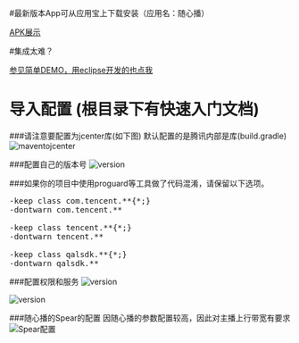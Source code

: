 
#最新版本App可从应用宝上下载安装（应用名：随心播）

[APK展示](http://android.myapp.com/myapp/detail.htm?apkName=com.tencent.qcloud.suixinbo)   

#集成太难？

[参见简单DEMO，用eclipse开发的也点我](https://github.com/zhaoyang21cn/ILiveSDK_Android_Demos)  
            

# 导入配置 (根目录下有快速入门文档)
###请注意要配置为jcenter库(如下图) 默认配置的是腾讯内部是库(build.gradle)
![maventojcenter](https://zhaoyang21cn.github.io/ilivesdk_help/readme_img/sxb_gradle.png)



###配置自己的版本号
![version](http://raw.github.com/zhaoyang21cn/Android_Suixinbo/master/raw/settings2.png)




###如果你的项目中使用proguard等工具做了代码混淆，请保留以下选项。
<pre>
-keep class com.tencent.**{*;}
-dontwarn com.tencent.**

-keep class tencent.**{*;}
-dontwarn tencent.**

-keep class qalsdk.**{*;}
-dontwarn qalsdk.**
</pre>

###配置权限和服务
![version](http://raw.github.com/zhaoyang21cn/Android_Suixinbo/master/raw/services.png)

![version](http://raw.github.com/zhaoyang21cn/Android_Suixinbo/master/raw/auth.png)




###随心播的Spear的配置
因随心播的参数配置较高，因此对主播上行带宽有要求
![Spear配置](https://raw.githubusercontent.com/zhaoyang21cn/Android_Suixinbo/master/QQ%E6%88%AA%E5%9B%BE20160520170326.jpg)





